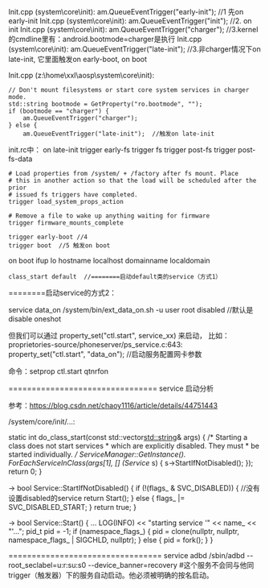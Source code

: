 
Init.cpp (system\core\init):    am.QueueEventTrigger("early-init");  //1 先on early-init
Init.cpp (system\core\init):    am.QueueEventTrigger("init");  //2. on init
Init.cpp (system\core\init):    am.QueueEventTrigger("charger");  //3.kernel的cmdline里有：android.bootmode=charger是执行
Init.cpp (system\core\init):    am.QueueEventTrigger("late-init"); //3.非charger情况下on late-init, 它里面触发on early-boot, on boot

Init.cpp (z:\home\xxl\aosp\system\core\init):

    // Don't mount filesystems or start core system services in charger mode.
    std::string bootmode = GetProperty("ro.bootmode", "");
    if (bootmode == "charger") {
        am.QueueEventTrigger("charger");
    } else {
        am.QueueEventTrigger("late-init");  //触发on late-init


init.rc中：
on late-init
    trigger early-fs
    trigger fs
    trigger post-fs
    trigger post-fs-data

    # Load properties from /system/ + /factory after fs mount. Place
    # this in another action so that the load will be scheduled after the prior
    # issued fs triggers have completed.
    trigger load_system_props_action

    # Remove a file to wake up anything waiting for firmware
    trigger firmware_mounts_complete

    trigger early-boot //4
    trigger boot  //5 触发on boot


on boot
    ifup lo
    hostname localhost
    domainname localdomain

    class_start default  //========启动default类的service（方式1）


========启动service的方式2：

service data_on /system/bin/ext_data_on.sh  -u
    user root
    disabled //默认是disable
    oneshot

但我们可以通过 property_set("ctl.start", service_xx) 来启动，
比如：
proprietories-source/phoneserver/ps_service.c:643:   property_set("ctl.start", "data_on");  //启动服务配置网卡参数

命令：setprop ctl.start qtnrfon


================================
service 启动分析

参考：https://blog.csdn.net/chaoy1116/article/details/44751443

/system/core/init/...:

static int do_class_start(const std::vector<std::string>& args) {
        /* Starting a class does not start services
         * which are explicitly disabled.  They must
         * be started individually.
         */
    ServiceManager::GetInstance().
        ForEachServiceInClass(args[1], [] (Service* s) { s->StartIfNotDisabled(); });
    return 0;
}

-> bool Service::StartIfNotDisabled() {
    if (!(flags_ & SVC_DISABLED)) { //没有设置disabled的service
        return Start();
    } else {
        flags_ |= SVC_DISABLED_START;
    }
    return true;
}

-> bool Service::Start() 
{
    ...
    LOG(INFO) << "starting service '" << name_ << "'...";
     pid_t pid = -1;
    if (namespace_flags_) {
        pid = clone(nullptr, nullptr, namespace_flags_ | SIGCHLD, nullptr);
    } else {
        pid = fork();
    }
}


=================================
service adbd /sbin/adbd --root_seclabel=u:r:su:s0 --device_banner=recovery
    #这个服务不会同与他同trigger（触发器）下的服务自动启动。他必须被明确的按名启动。
